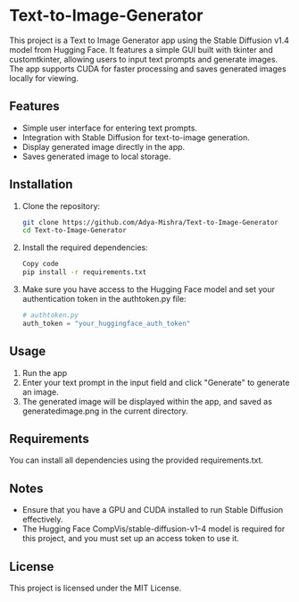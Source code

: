 # Text-to-Image-Generator
This project is a Text to Image Generator app using the Stable Diffusion v1.4 model from Hugging Face. It features a simple GUI built with tkinter and customtkinter, allowing users to input text prompts and generate images. The app supports CUDA for faster processing and saves generated images locally for viewing.
## Features

- Simple user interface for entering text prompts.
- Integration with Stable Diffusion for text-to-image generation.
- Display generated image directly in the app.
- Saves generated image to local storage.

## Installation

1. Clone the repository:

   ```bash
   git clone https://github.com/Adya-Mishra/Text-to-Image-Generator
   cd Text-to-Image-Generator

2. Install the required dependencies:

   ```bash
   Copy code
   pip install -r requirements.txt

3. Make sure you have access to the Hugging Face model and set your authentication token in the authtoken.py file:
   
   ```python
   # authtoken.py
   auth_token = "your_huggingface_auth_token"

## Usage
1. Run the app
2. Enter your text prompt in the input field and click "Generate" to generate an image.
3. The generated image will be displayed within the app, and saved as generatedimage.png in the current directory.

## Requirements
You can install all dependencies using the provided requirements.txt.

## Notes
- Ensure that you have a GPU and CUDA installed to run Stable Diffusion effectively.
- The Hugging Face CompVis/stable-diffusion-v1-4 model is required for this project, and you must set up an access token to 
  use it.

## License
This project is licensed under the MIT License.
   


   
